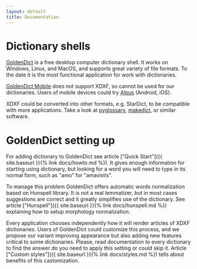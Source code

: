 ```yaml
---
layout: default
title: Documentation
---
```


# Dictionary shells

[GoldenDict](http://goldendict.org/) is a free desktop computer dictionary shell. It works on Windows, Linux, and MacOS, and supports great variety of file formats. To the date it is the most functional application for work with dictionaries.

[GoldenDict Mobile](http://goldendict.mobi/) does not support XDXF, so cannot be used for our dictionaries. Users of mobile devices could try [Alpus](https://alpusapp.com/index.html) (Android, iOS).

XDXF could be converted into other formats, e.g. StarDict, to be compatible with more applications. Take a look at [pyglossary](https://github.com/ilius/pyglossary), [makedict](https://github.com/soshial/xdxf_makedict), or similar software.


# GoldenDict setting up

For adding dictionary to GoldenDict see article ["Quick Start"]({{ site.baseurl }}{% link docs/howto.md %}). It gives enough information for starting using dictionary, but looking for a word you will need to type in its normal form, such as "amo" for "amavistis".

To manage this problem GoldenDict offers automatic words normalization based on Hunspell library. It is not a real lemmatizer, but in most cases suggestions are correct and it greatly simplifies use of the dictionary. See article ["Hunspell"]({{ site.baseurl }}{% link docs/hunspell.md %}) explaining how to setup morphology normalization.

Every application chooses independently how it will render articles of XDXF dictionaries. Users of GoldenDict could customize this process, and we propose our variant improving appearance but also adding new features critical to some dictionaries. Please, read documentation to every dictionary to find the answer do you need to apply this setting or could skip it. Article ["Custom styles"]({{ site.baseurl }}{% link docs/styles.md %}) tells about benefits of this castomization.
